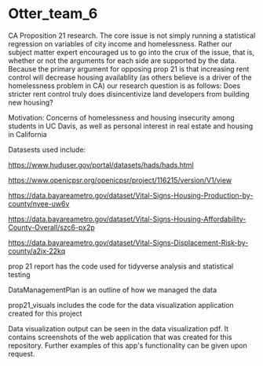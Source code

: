 # Otter_team_6
CA Proposition 21 research. The core issue is not simply running a statistical regression on variables of city income and homelessness. Rather our subject matter expert encouraged us to go into the crux of the issue, that is, whether or not the arguments for each side are supported by the data. Because the primary argument for opposing prop 21 is that increasing rent control will decrease housing availablity (as others believe is a driver of the homelessness problem in CA) our research question is as follows: Does stricter rent control truly does disincentivize land developers from building new housing?


Motivation: Concerns of homelessness and housing insecurity among students in UC Davis, as well as personal interest in real estate and housing in California


Datasests used include:


https://www.huduser.gov/portal/datasets/hads/hads.html


https://www.openicpsr.org/openicpsr/project/116215/version/V1/view


https://data.bayareametro.gov/dataset/Vital-Signs-Housing-Production-by-county/nyee-uw6v


https://data.bayareametro.gov/dataset/Vital-Signs-Housing-Affordability-County-Overall/szc6-px2p


https://data.bayareametro.gov/dataset/Vital-Signs-Displacement-Risk-by-county/a2ix-22kq


prop 21 report has the code used for tidyverse analysis and statistical testing


DataManagementPlan is an outline of how we managed the data


prop21_visuals includes the code for the data visualization application created for this project


Data visualization output can be seen in the data visualization pdf. It contains screenshots of the web application that was created for this repository. Further examples of this app's functionality can be given upon request.
